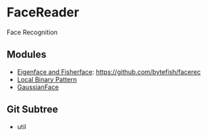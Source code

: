 # FaceReader
Face Recognition  

## Modules
* [Eigenface and Fisherface](http://www.cs.columbia.edu/~belhumeur/journal/fisherface-pami97.pdf): https://github.com/bytefish/facerec
* [Local Binary Pattern](http://docs.opencv.org/modules/contrib/doc/facerec/facerec_tutorial.html#local-binary-patterns-histograms)
* [GaussianFace](http://arxiv.org/pdf/1404.3840.pdf) 

## Git Subtree
* util 